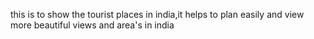 this is to show the tourist places in india,it helps to plan easily and view more beautiful views and area's in india
